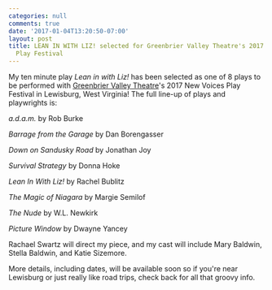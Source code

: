 ```yaml
---
categories: null
comments: true
date: '2017-01-04T13:20:50-07:00'
layout: post
title: LEAN IN WITH LIZ! selected for Greenbrier Valley Theatre's 2017 New Voices
  Play Festival
---
```


My ten minute play *Lean in with Liz!* has been selected as one of 8 plays to be performed with [Greenbrier Valley Theatre](http://www.gvtheatre.org/#!)'s 2017 New Voices Play Festival in Lewisburg, West Virginia! The full line-up of plays and playwrights is:

*a.d.a.m.* by Rob Burke

*Barrage from the Garage* by Dan Borengasser

*Down on Sandusky Road* by Jonathan Joy

*Survival Strategy* by Donna Hoke

*Lean In With Liz!* by Rachel Bublitz	

*The Magic of Niagara* by Margie Semilof

*The Nude* by W.L. Newkirk

*Picture Window* by Dwayne Yancey

Rachael Swartz will direct my piece, and my cast will include Mary Baldwin, Stella Baldwin, and Katie Sizemore. 

More details, including dates, will be available soon so if you're near Lewisburg or just really like road trips, check back for all that groovy info.